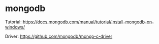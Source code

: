 # mongodb


Tutorial: https://docs.mongodb.com/manual/tutorial/install-mongodb-on-windows/

Driver: https://github.com/mongodb/mongo-c-driver


